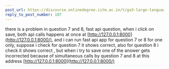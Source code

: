 ```yaml
---
post_url: https://discourse.onlinedegree.iitm.ac.in/t/ga3-large-language-models-discussion-thread-tds-jan-2025/163247/108
reply_to_post_number: 107
---
```

there is a problem in question 7 and 8, fast api question, when i click on save, both api calls happens at once at [http://127.0.0.1:8000](http://127.0.0.1:8000/), and i can run fast api app for question 7 or 8 for one only, suppose i check for question 7 it shows correct, also for question 8 i check it shows correct , but when i try to save one of the answer gets incorrected because of simultaneous calls by question 7 and 8 at this address [http://127.0.0.1:8000](http://127.0.0.1:8000/)